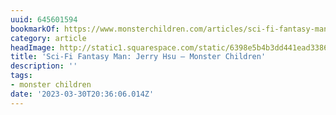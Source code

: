 ```yaml
---
uuid: 645601594
bookmarkOf: https://www.monsterchildren.com/articles/sci-fi-fantasy-man-jerry-hsu
category: article
headImage: http://static1.squarespace.com/static/6398e5b4b3dd441ead33860a/t/6422637ac7858c31cd161c10/1679975290506/image_6483441.JPG?format=1500w
title: 'Sci-Fi Fantasy Man: Jerry Hsu — Monster Children'
description: ''
tags:
- monster children
date: '2023-03-30T20:36:06.014Z'
---
```



